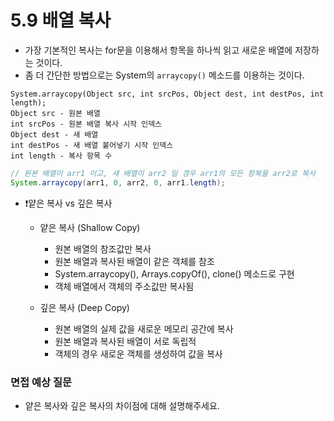 # 5.9 배열 복사
- 가장 기본적인 복사는 for문을 이용해서 항목을 하나씩 읽고 새로운 배열에 저장하는 것이다.
- 좀 더 간단한 방법으로는 System의 `arraycopy()` 메소드를 이용하는 것이다.
```
System.arraycopy(Object src, int srcPos, Object dest, int destPos, int length);
Object src - 원본 배열
int srcPos - 원본 배열 복사 시작 인덱스
Object dest - 새 배열
int destPos - 새 배열 붙어넣기 시작 인덱스
int length - 복사 항목 수
```
``` java
// 원본 배열이 arr1 이고, 새 배열이 arr2 일 경우 arr1의 모든 항복을 arr2로 복사
System.arraycopy(arr1, 0, arr2, 0, arr1.length);
```
- ❗️얕은 복사 vs 깊은 복사
    - 얕은 복사 (Shallow Copy)
        - 원본 배열의 참조값만 복사
        - 원본 배열과 복사된 배열이 같은 객체를 참조
        - System.arraycopy(), Arrays.copyOf(), clone() 메소드로 구현
        - 객체 배열에서 객체의 주소값만 복사됨

    - 깊은 복사 (Deep Copy)
        - 원본 배열의 실제 값을 새로운 메모리 공간에 복사
        - 원본 배열과 복사된 배열이 서로 독립적
        - 객체의 경우 새로운 객체를 생성하여 값을 복사


### 면접 예상 질문
- 얕은 복사와 깊은 복사의 차이점에 대해 설명해주세요.